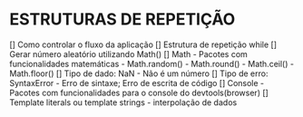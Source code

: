 # ESTRUTURAS DE REPETIÇÃO

[] Como controlar o fluxo da aplicação
[] Estrutura de repetição while
[] Gerar número aleatório utilizando Math()
[] Math
    - Pacotes com funcionalidades matemáticas
    - Math.random()
    - Math.round() - Math.ceil() - Math.floor()
[] Tipo de dado: NaN
    - Não é um número
[] Tipo de erro: SyntaxError
    - Erro de sintaxe; Erro de escrita de código
[] Console
    - Pacotes com funcionalidades para o console do devtools(browser)
[] Template literals ou template strings
    - interpolação de dados